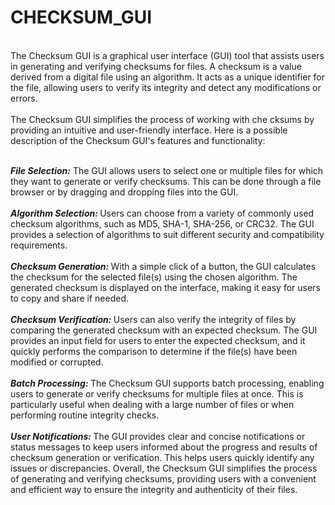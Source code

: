 # CHECKSUM_GUI

<br>
The Checksum GUI is a graphical user interface (GUI) tool that assists users in generating and verifying checksums for files. A checksum is a value derived from a digital file using an algorithm. It acts as a unique identifier for the file, allowing users to verify its integrity and detect any modifications or errors.
<br>

<br>
The Checksum GUI simplifies the process of working with che
cksums by providing an intuitive and user-friendly interface. Here is a possible description of the Checksum GUI's features and functionality:
<br><br>

<i> <b> File Selection:</b> </i>
The GUI allows users to select one or multiple files for which they want to generate or verify checksums. This can be done through a file browser or by dragging and dropping files into the GUI.
<br><br>
<i> <b> Algorithm Selection: </b> </i>
Users can choose from a variety of commonly used checksum algorithms, such as MD5, SHA-1, SHA-256, or CRC32. The GUI provides a  selection of algorithms to suit different security and compatibility requirements.
<br><br>
<i> <b> Checksum Generation: </b> </i>
With a simple click of a button, the GUI calculates the checksum for the selected file(s) using the chosen algorithm. The generated checksum is displayed on the interface, making it easy for users to copy and share if needed.
<br><br>
<i> <b> Checksum Verification: </b> </i>
Users can also verify the integrity of files by comparing the generated checksum with an expected checksum. The GUI provides an input field for users to enter the expected checksum, and it quickly performs the comparison to determine if the file(s) have been modified or corrupted.
<br><br>
<i> <b> Batch Processing: </b> </i>
The Checksum GUI supports batch processing, enabling users to generate or verify checksums for multiple files at once. This is particularly useful when dealing with a large number of files or when performing routine integrity checks.
<br><br>
<i> <b> User Notifications: </b> </i>
The GUI provides clear and concise notifications or status messages to keep users informed about the progress and results of checksum generation or verification. This helps users quickly identify any issues or discrepancies.
Overall, the Checksum GUI simplifies the process of generating and verifying checksums, providing users with a convenient and efficient way to ensure the integrity and authenticity of their files.

<br>
